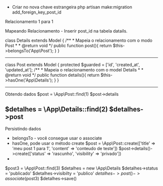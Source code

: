 - Criar no nova chave estrangeira
php artisan make:migration add_foreign_key_post_id


Relacionamento 1 para 1

Mapeando Relacionamento - Inserir post_id na tabela datails.

class Details extends Model
{
    /**
     * Mapeia o relacionamento com o modo Post
     *
     * @return void
     */
    public function post(){
        return $this->belongsTo('App\Post');
    }
}

--------------------------------------------------
class Post extends Model
{
    protected $guarded = ['id', 'created_at', 'updated_at'];
    /**
     * Mapeia o relacionamento com o model Details
     *
     * @return void
     */
    public function details(){
        return $this->hasOne('App\Details');
    }
}

------------------------------------------------------
Obtendo dados
$post = \App\Post::find(1)
$post->details

$detalhes = \App\Details::find(2)
$detalhes->post
--------------------------------------------------
Persistindo dados 
- belongsTo - você consegue usar o associate
- hasOne, pode usar o método create
$post = \App\Post::create(['title' => 'meu post 1 para 1', 'content' => 'conteudo de teste'])
$post->details()->create(['status' => 'rascunho', 'visibility' => 'privado'])
- 
$post3 = \App\Post::find(3)
$detalhes = new \App\Details
$detalhes->status = 'publicado'
$detalhes->visibilty = 'publico'
$detalhes->post()->associate($post3)
$detalhes->save()




